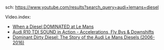 sch: https://www.youtube.com/results?search_query=audi+lemans+diesel

Video.index:
- [When a Diesel DOMINATED at Le Mans](https://youtu.be/rIvJ6XyFgM0)
- [Audi R10 TDI SOUND in Action - Accelerations, Fly Bys & Downshifts](https://youtu.be/zWZZ5arRDZw)
- [Dominant Dirty Diesel: The Story of the Audi Le Mans Diesels (2006-2016)](https://youtu.be/oM232x3X8Xc)
